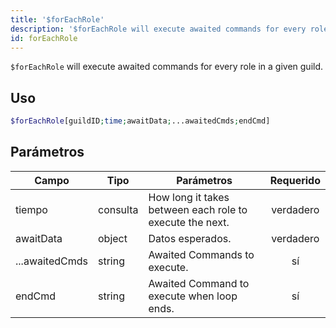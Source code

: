 ```yaml
---
title: '$forEachRole'
description: '$forEachRole will execute awaited commands for every role in a given guild.'
id: forEachRole
---
```


`$forEachRole` will execute awaited commands for every role in a given guild.

## Uso

```php
$forEachRole[guildID;time;awaitData;...awaitedCmds;endCmd]
```

## Parámetros

| Campo          | Tipo     | Parámetros                                               | Requerido |
| -------------- | -------- | -------------------------------------------------------- |:---------:|
| tiempo         | consulta | How long it takes between each role to execute the next. | verdadero |
| awaitData      | object   | Datos esperados.                                         | verdadero |
| ...awaitedCmds | string   | Awaited Commands to execute.                             |    sí     |
| endCmd         | string   | Awaited Command to execute when loop ends.               |    sí     |